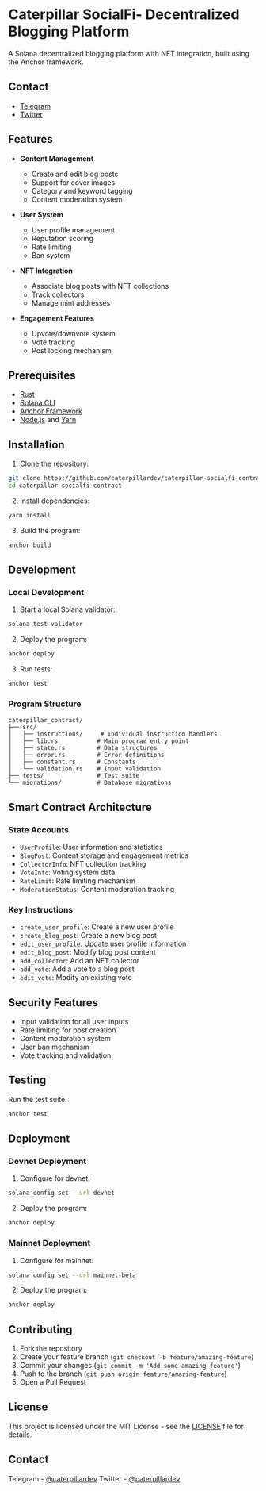 # Caterpillar SocialFi- Decentralized Blogging Platform

A Solana decentralized blogging platform with NFT integration, built using the Anchor framework.

## Contact

  - [Telegram](https://t.me/caterpillardev)
  - [Twitter](https://x.com/caterpillardev)

## Features

- **Content Management**
  - Create and edit blog posts
  - Support for cover images
  - Category and keyword tagging
  - Content moderation system

- **User System**
  - User profile management
  - Reputation scoring
  - Rate limiting
  - Ban system

- **NFT Integration**
  - Associate blog posts with NFT collections
  - Track collectors
  - Manage mint addresses

- **Engagement Features**
  - Upvote/downvote system
  - Vote tracking
  - Post locking mechanism

## Prerequisites

- [Rust](https://www.rust-lang.org/tools/install)
- [Solana CLI](https://docs.solana.com/cli/install-solana-cli-tools)
- [Anchor Framework](https://www.anchor-lang.com/docs/installation)
- [Node.js](https://nodejs.org/) and [Yarn](https://yarnpkg.com/)

## Installation

1. Clone the repository:
```bash
git clone https://github.com/caterpillardev/caterpillar-socialfi-contract.git
cd caterpillar-socialfi-contract
```

2. Install dependencies:
```bash
yarn install
```

3. Build the program:
```bash
anchor build
```

## Development

### Local Development

1. Start a local Solana validator:
```bash
solana-test-validator
```

2. Deploy the program:
```bash
anchor deploy
```

3. Run tests:
```bash
anchor test
```

### Program Structure

```
caterpillar_contract/
├── src/
│   ├── instructions/     # Individual instruction handlers
│   ├── lib.rs           # Main program entry point
│   ├── state.rs         # Data structures
│   ├── error.rs         # Error definitions
│   ├── constant.rs      # Constants
│   └── validation.rs    # Input validation
├── tests/               # Test suite
└── migrations/          # Database migrations
```

## Smart Contract Architecture

### State Accounts

- `UserProfile`: User information and statistics
- `BlogPost`: Content storage and engagement metrics
- `CollectorInfo`: NFT collection tracking
- `VoteInfo`: Voting system data
- `RateLimit`: Rate limiting mechanism
- `ModerationStatus`: Content moderation tracking

### Key Instructions

- `create_user_profile`: Create a new user profile
- `create_blog_post`: Create a new blog post
- `edit_user_profile`: Update user profile information
- `edit_blog_post`: Modify blog post content
- `add_collector`: Add an NFT collector
- `add_vote`: Add a vote to a blog post
- `edit_vote`: Modify an existing vote

## Security Features

- Input validation for all user inputs
- Rate limiting for post creation
- Content moderation system
- User ban mechanism
- Vote tracking and validation

## Testing

Run the test suite:
```bash
anchor test
```

## Deployment

### Devnet Deployment

1. Configure for devnet:
```bash
solana config set --url devnet
```

2. Deploy the program:
```bash
anchor deploy
```

### Mainnet Deployment

1. Configure for mainnet:
```bash
solana config set --url mainnet-beta
```

2. Deploy the program:
```bash
anchor deploy
```

## Contributing

1. Fork the repository
2. Create your feature branch (`git checkout -b feature/amazing-feature`)
3. Commit your changes (`git commit -m 'Add some amazing feature'`)
4. Push to the branch (`git push origin feature/amazing-feature`)
5. Open a Pull Request

## License

This project is licensed under the MIT License - see the [LICENSE](LICENSE) file for details.

## Contact

Telegram - [@caterpillardev](https://t.me/caterpillardev)
Twitter - [@caterpillardev](https://twitter.com/caterpillardev)

